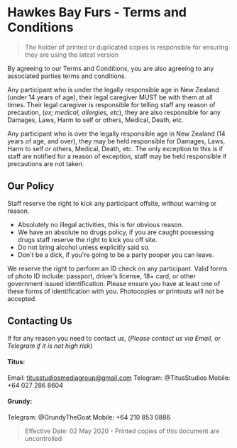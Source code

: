 # Hawkes Bay Furs - Terms and Conditions

> The holder of printed or duplicated copies is responsible for ensuring they are using the latest version

By agreeing to our Terms and Conditions, you are also agreeing to any associated parties terms and conditions.

Any participant who is under the legally responsible age in New Zealand (under 14 years of age), their legal caregiver MUST be with them at all times. Their legal caregiver is responsible for telling staff any reason of precaution, (*ex; medical, allergies, etc*), they are also responsible for any Damages, Laws, Harm to self or others, Medical, Death, etc.

Any participant who is over the legally responsible age in New Zealand (14 years of age, and over), they may be held responsible for Damages, Laws, Harm to self or others, Medical, Death, etc. The only exception to this is if staff are notified for a reason of exception, staff may be held responsible if precautions are not taken.

## Our Policy 

Staff reserve the right to kick any participant offsite, without warning or reason.

 * Absolutely no illegal activities, this is for obvious reason.
 * We have an absolute no drugs policy, if you are caught possessing drugs staff reserve the right to kick you off site.
 * Do not bring alcohol unless explicitly said so.
 * Don't be a dick, if you're going to be a party pooper you can leave.

We reserve the right to perform an ID check on any participant. Valid forms of photo ID include: passport, driver’s license, 18+ card, or other government issued identification. Please ensure you have at least one of these forms of identification with you. Photocopies or printouts will not be accepted.
 
## Contacting Us

If for any reason you need to contact us, (*Please contact us via Email, or Telegram if it is not high risk*)

#### Titus:
Email: titusstudiosmediagroup@gmail.com
Telegram: @TitusStudios
Mobile: +64 027 286 8604

#### Grundy:
Telegram: @GrundyTheGoat
Mobile: +64 210 853 0886


> Effective Date: 02 May 2020 - Printed copies of this document are uncontrolled
